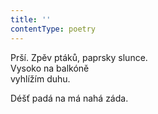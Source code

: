 ```yaml
---
title: ''
contentType: poetry
---
```


Prší. Zpěv ptáků, paprsky slunce.  
Vysoko na balkóně  
vyhlížím duhu.

Déšť padá na má nahá záda.
